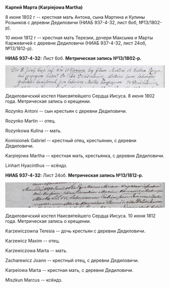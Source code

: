 **Карпей Марта (Karpiejowa Martha)**

8 июня 1802 г -- крестная мать Антона, сына Мартина и Кулины Розынков с
деревни Дедиловичи (НИАБ 937-4-32, лист 6об, №13/1802-р).

10 июня 1812 г -- крестная мать Терезии, дочери Максыма и Марты
Каржевичей с деревни Дедиловичи (НИАБ 937-4-32, лист 24об, №13/1812-р).

**НИАБ 937-4-32:** Лист 6об. **Метрическая запись №13/1802-р.**

![](./media/db8d5fea458d0425101e69c5b2a1ceb50b516149.png)

Дедиловичский костел Наисвятейшего Сердца Иисуса. 8 июня 1802 года.
Метрическая запись о крещении.

Rozynko Antoni -- сын крестьян с деревни Дедиловичи.

Rozynko Martin -- отец.

Rozynkowa Kulina -- мать.

Komisionek Gabriel -- крестный отец, крестьянин, с деревни Дедиловичи.

Karpiejowa Martha -- крестная мать, крестьянка, с деревни Дедиловичи.

Linhart Hyacinthus -- ксёндз.

**НИАБ 937-4-32:** Лист 24об. **Метрическая запись №13/1812-р.**

![](./media/5626964b34363a019bbc847ca6a407b180ff2e5b.png)

Дедиловичский костел Наисвятейшего Сердца Иисуса. 10 июня 1812 года.
Метрическая запись о крещении.

Karzewiczowna Teresia -- дочь крестьян с деревни Дедиловичи.

Karzewicz Maxim -- отец.

Karzewiczowa Marta -- мать.

Zacharewicz Joann -- крестный отец, с деревни Дедиловичи.

Karpeiowa Marta -- крестная мать, с деревни Дедиловичи.

Miszkun Marcus -- ксёндз.
